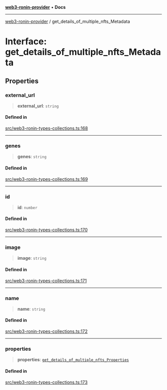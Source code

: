 [**web3-ronin-provider**](../README.md) • **Docs**

***

[web3-ronin-provider](../globals.md) / get\_details\_of\_multiple\_nfts\_Metadata

# Interface: get\_details\_of\_multiple\_nfts\_Metadata

## Properties

### external\_url

> **external\_url**: `string`

#### Defined in

[src/web3-ronin-types-collections.ts:168](https://github.com/chuacw/web3-ronin-provider/blob/746ea3f5b1cadd8ceeca40298f62b32897e1ae69/src/web3-ronin-types-collections.ts#L168)

***

### genes

> **genes**: `string`

#### Defined in

[src/web3-ronin-types-collections.ts:169](https://github.com/chuacw/web3-ronin-provider/blob/746ea3f5b1cadd8ceeca40298f62b32897e1ae69/src/web3-ronin-types-collections.ts#L169)

***

### id

> **id**: `number`

#### Defined in

[src/web3-ronin-types-collections.ts:170](https://github.com/chuacw/web3-ronin-provider/blob/746ea3f5b1cadd8ceeca40298f62b32897e1ae69/src/web3-ronin-types-collections.ts#L170)

***

### image

> **image**: `string`

#### Defined in

[src/web3-ronin-types-collections.ts:171](https://github.com/chuacw/web3-ronin-provider/blob/746ea3f5b1cadd8ceeca40298f62b32897e1ae69/src/web3-ronin-types-collections.ts#L171)

***

### name

> **name**: `string`

#### Defined in

[src/web3-ronin-types-collections.ts:172](https://github.com/chuacw/web3-ronin-provider/blob/746ea3f5b1cadd8ceeca40298f62b32897e1ae69/src/web3-ronin-types-collections.ts#L172)

***

### properties

> **properties**: [`get_details_of_multiple_nfts_Properties`](get_details_of_multiple_nfts_Properties.md)

#### Defined in

[src/web3-ronin-types-collections.ts:173](https://github.com/chuacw/web3-ronin-provider/blob/746ea3f5b1cadd8ceeca40298f62b32897e1ae69/src/web3-ronin-types-collections.ts#L173)
